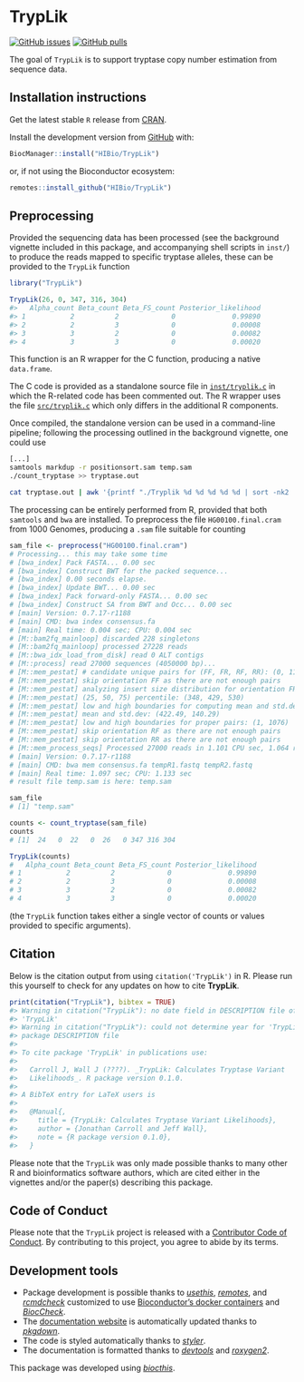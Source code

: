 
<!-- README.md is generated from README.Rmd. Please edit that file -->

# TrypLik

<!-- badges: start -->

[![GitHub
issues](https://img.shields.io/github/issues/HIBio/TrypLik)](https://github.com/HIBio/TrypLik/issues)
[![GitHub
pulls](https://img.shields.io/github/issues-pr/HIBio/TrypLik)](https://github.com/HIBio/TrypLik/pulls)
<!-- badges: end -->

The goal of `TrypLik` is to support tryptase copy number estimation from
sequence data.

## Installation instructions

Get the latest stable `R` release from
[CRAN](http://cran.r-project.org/).

<!-- Then install `TrypLik` from [Bioconductor](http://bioconductor.org/) using the following code: -->
<!-- ```{r 'install', eval = FALSE} -->
<!-- if (!requireNamespace("BiocManager", quietly = TRUE)) { -->
<!--     install.packages("BiocManager") -->
<!-- } -->
<!-- BiocManager::install("TrypLik") -->
<!-- ``` -->

Install the development version from
[GitHub](https://github.com/HIBio/TrypLik) with:

``` r
BiocManager::install("HIBio/TrypLik")
```

or, if not using the Bioconductor ecosystem:

``` r
remotes::install_github("HIBio/TrypLik")
```

## Preprocessing

Provided the sequencing data has been processed (see the background
vignette included in this package, and accompanying shell scripts in
`inst/`) to produce the reads mapped to specific tryptase alleles, these
can be provided to the `TrypLik` function

``` r
library("TrypLik")

TrypLik(26, 0, 347, 316, 304)
#>   Alpha_count Beta_count Beta_FS_count Posterior_likelihood
#> 1           2          2             0              0.99890
#> 2           2          3             0              0.00008
#> 3           3          2             0              0.00082
#> 4           3          3             0              0.00020
```

This function is an R wrapper for the C function, producing a native
`data.frame`.

The C code is provided as a standalone source file in
[`inst/tryplik.c`](inst/tryplik.c) in which the R-related code has been
commented out. The R wrapper uses the file
[`src/tryplik.c`](src/tryplik.c) which only differs in the additional R
components.

Once compiled, the standalone version can be used in a command-line
pipeline; following the processing outlined in the background vignette,
one could use

``` bash
[...]
samtools markdup -r positionsort.sam temp.sam
./count_tryptase >> tryptase.out

cat tryptase.out | awk '{printf "./Tryplik %d %d %d %d %d | sort -nk2 | tail -n 1\n", $6, $7, $8, $9, $10}'
```

The processing can be entirely performed from R, provided that both
`samtools` and `bwa` are installed. To preprocess the file
`HG00100.final.cram` from 1000 Genomes, producing a `.sam` file suitable
for counting

``` r
sam_file <- preprocess("HG00100.final.cram")
# Processing... this may take some time
# [bwa_index] Pack FASTA... 0.00 sec
# [bwa_index] Construct BWT for the packed sequence...
# [bwa_index] 0.00 seconds elapse.
# [bwa_index] Update BWT... 0.00 sec
# [bwa_index] Pack forward-only FASTA... 0.00 sec
# [bwa_index] Construct SA from BWT and Occ... 0.00 sec
# [main] Version: 0.7.17-r1188
# [main] CMD: bwa index consensus.fa
# [main] Real time: 0.004 sec; CPU: 0.004 sec
# [M::bam2fq_mainloop] discarded 228 singletons
# [M::bam2fq_mainloop] processed 27228 reads
# [M::bwa_idx_load_from_disk] read 0 ALT contigs
# [M::process] read 27000 sequences (4050000 bp)...
# [M::mem_pestat] # candidate unique pairs for (FF, FR, RF, RR): (0, 1190, 0, 0)
# [M::mem_pestat] skip orientation FF as there are not enough pairs
# [M::mem_pestat] analyzing insert size distribution for orientation FR...
# [M::mem_pestat] (25, 50, 75) percentile: (348, 429, 530)
# [M::mem_pestat] low and high boundaries for computing mean and std.dev: (1, 894)
# [M::mem_pestat] mean and std.dev: (422.49, 140.29)
# [M::mem_pestat] low and high boundaries for proper pairs: (1, 1076)
# [M::mem_pestat] skip orientation RF as there are not enough pairs
# [M::mem_pestat] skip orientation RR as there are not enough pairs
# [M::mem_process_seqs] Processed 27000 reads in 1.101 CPU sec, 1.064 real sec
# [main] Version: 0.7.17-r1188
# [main] CMD: bwa mem consensus.fa tempR1.fastq tempR2.fastq
# [main] Real time: 1.097 sec; CPU: 1.133 sec
# result file temp.sam is here: temp.sam

sam_file
# [1] "temp.sam"

counts <- count_tryptase(sam_file)
counts
# [1]  24   0  22   0  26   0 347 316 304

TrypLik(counts)
#   Alpha_count Beta_count Beta_FS_count Posterior_likelihood
# 1           2          2             0              0.99890
# 2           2          3             0              0.00008
# 3           3          2             0              0.00082
# 4           3          3             0              0.00020
```

(the `TrypLik` function takes either a single vector of counts or values
provided to specific arguments).

## Citation

Below is the citation output from using `citation('TrypLik')` in R.
Please run this yourself to check for any updates on how to cite
**TrypLik**.

``` r
print(citation("TrypLik"), bibtex = TRUE)
#> Warning in citation("TrypLik"): no date field in DESCRIPTION file of package
#> 'TrypLik'
#> Warning in citation("TrypLik"): could not determine year for 'TrypLik' from
#> package DESCRIPTION file
#> 
#> To cite package 'TrypLik' in publications use:
#> 
#>   Carroll J, Wall J (????). _TrypLik: Calculates Tryptase Variant
#>   Likelihoods_. R package version 0.1.0.
#> 
#> A BibTeX entry for LaTeX users is
#> 
#>   @Manual{,
#>     title = {TrypLik: Calculates Tryptase Variant Likelihoods},
#>     author = {Jonathan Carroll and Jeff Wall},
#>     note = {R package version 0.1.0},
#>   }
```

Please note that the `TrypLik` was only made possible thanks to many
other R and bioinformatics software authors, which are cited either in
the vignettes and/or the paper(s) describing this package.

## Code of Conduct

Please note that the `TrypLik` project is released with a [Contributor
Code of Conduct](http://bioconductor.org/about/code-of-conduct/). By
contributing to this project, you agree to abide by its terms.

## Development tools

- Package development is possible thanks to
  *[usethis](https://CRAN.R-project.org/package=usethis)*,
  *[remotes](https://CRAN.R-project.org/package=remotes)*, and
  *[rcmdcheck](https://CRAN.R-project.org/package=rcmdcheck)* customized
  to use [Bioconductor’s docker
  containers](https://www.bioconductor.org/help/docker/) and
  *[BiocCheck](https://bioconductor.org/packages/3.16/BiocCheck)*.
- The [documentation website](http://HIBio.github.io/TrypLik) is
  automatically updated thanks to
  *[pkgdown](https://CRAN.R-project.org/package=pkgdown)*.
- The code is styled automatically thanks to
  *[styler](https://CRAN.R-project.org/package=styler)*.
- The documentation is formatted thanks to
  *[devtools](https://CRAN.R-project.org/package=devtools)* and
  *[roxygen2](https://CRAN.R-project.org/package=roxygen2)*.

<!-- For more details, check the `dev` directory. -->

This package was developed using
*[biocthis](https://bioconductor.org/packages/3.16/biocthis)*.
